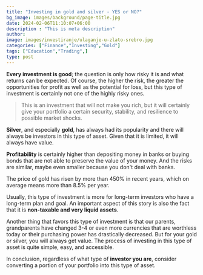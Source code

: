 ```yaml
---
title: "Investing in gold and silver - YES or NO?"
bg_image: images/background/page-title.jpg
date: 2024-02-06T11:10:07+06:00
description : "This is meta description"
author:
image: images/investiranje/ulaganje-u-zlato-srebro.jpg
categories: ["Finance","Investing","Gold"]
tags: ["Education","Trading",]
type: post
---
```

**Every investment is good**; the question is only how risky it is and what returns can be expected. Of course, the higher the risk, the greater the opportunities for profit as well as the potential for loss, but this type of investment is certainly not one of the highly risky ones.

>This is an investment that will not make you rich, but it will certainly give your portfolio a certain security, stability, and resilience to possible market shocks.

**Silver**, and especially **gold**, has always had its popularity and there will always be investors in this type of asset. Given that it is limited, it will always have value. 

**Profitability** is certainly higher than depositing money in banks or buying bonds that are not able to preserve the value of your money. And the risks are similar, maybe even smaller because you don't deal with banks.

The price of gold has risen by more than 450% in recent years, which on average means more than 8.5% per year. 

Usually, this type of investment is more for long-term investors who have a long-term plan and goal. An important aspect of this story is also the fact that it is **non-taxable and very liquid assets**.

Another thing that favors this type of investment is that our parents, grandparents have changed 3-4 or even more currencies that are worthless today or their purchasing power has drastically decreased. But for your gold or silver, you will always get value. The process of investing in this type of asset is quite simple, easy, and accessible.

In conclusion, regardless of what type of **investor you are**, consider converting a portion of your portfolio into this type of asset.
